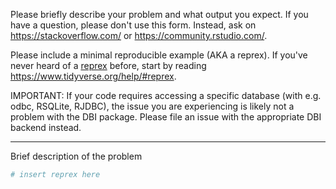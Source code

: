 Please briefly describe your problem and what output you expect. If you have a question, please don't use this form. Instead, ask on <https://stackoverflow.com/> or <https://community.rstudio.com/>.

Please include a minimal reproducible example (AKA a reprex). If you've never heard of a [reprex](https://reprex.tidyverse.org/) before, start by reading <https://www.tidyverse.org/help/#reprex>.

IMPORTANT: If your code requires accessing a specific database (with e.g. odbc, RSQLite, RJDBC), the issue you are experiencing is likely not a problem with the DBI package. Please file an issue with the appropriate DBI backend instead.

---

Brief description of the problem

```r
# insert reprex here
```
